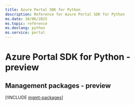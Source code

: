 ```yaml
---
title: Azure Portal SDK for Python
description: Reference for Azure Portal SDK for Python
ms.date: 10/06/2025
ms.topic: reference
ms.devlang: python
ms.service: portal
---
```

# Azure Portal SDK for Python - preview

## Management packages - preview
[!INCLUDE [mgmt-packages](portal-mgmt-index.md)]